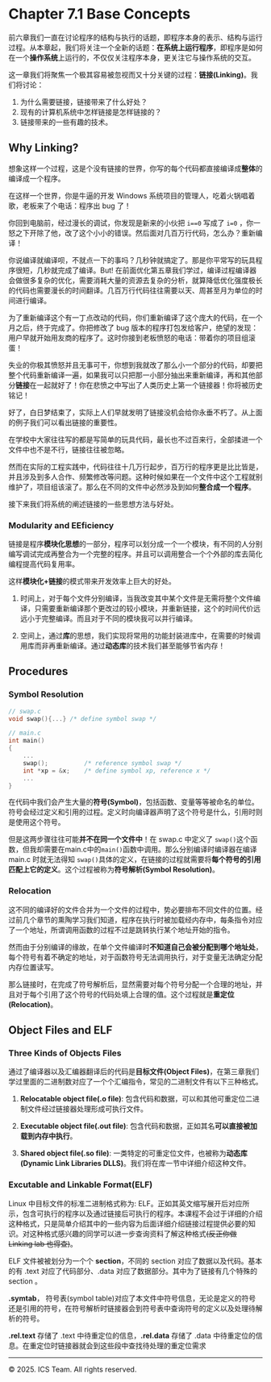 # Chapter 7.1 Base Concepts

前六章我们一直在讨论程序的结构与执行的话题，即程序本身的表示、结构与运行过程。从本章起，我们将关注一个全新的话题：**在系统上运行程序**，即程序是如何在一个**操作系统**上运行的，不仅仅关注程序本身，更关注它与操作系统的交互。

这一章我们将聚焦一个极其容易被忽视而又十分关键的过程：**链接(Linking)**。我们将讨论：

1. 为什么需要链接，链接带来了什么好处？
2. 现有的计算机系统中怎样链接是怎样链接的？
3. 链接带来的一些有趣的技术。 

## Why Linking?

想象这样一个过程，这是个没有链接的世界，你写的每个代码都直接编译成**整体**的编译成一个程序。

在这样一个世界，你是牛逼的开发 Windows 系统项目的管理人，吃着火锅唱着歌，老板来了个电话：程序出 bug 了！

你回到电脑前，经过漫长的调试，你发现是新来的小伙把 ```i==0``` 写成了 ```i=0``` ，你一怒之下开除了他，改了这个小小的错误。然后面对几百万行代码，怎么办？重新编译！

你说编译就编译呗，不就点一下的事吗？几秒钟就搞定了。那是你平常写的玩具程序很短，几秒就完成了编译。But! 在前面优化第五章我们学过，编译过程编译器会做很多复杂的优化，需要消耗大量的资源去复杂的分析，就算降低优化强度极长的代码也需要漫长的时间翻译。几百万行代码往往需要以天、周甚至月为单位的时间进行编译。

为了重新编译这个有一丁点改动的代码，你们重新编译了这个庞大的代码，在一个月之后，终于完成了。你把修改了 bug 版本的程序打包发给客户，绝望的发现：用户早就开始用友商的程序了。这时你接到老板愤怒的电话：带着你的项目组滚蛋！

失业的你极其愤怒并且无事可干，你想到我就改了那么小一个部分的代码，却要把整个代码重新编译一遍，如果我可以只把那一小部分抽出来重新编译，再和其他部分**链接**在一起就好了！你在悲愤之中写出了人类历史上第一个链接器！你将被历史铭记！

好了，白日梦结束了，实际上人们早就发明了链接没机会给你永垂不朽了。从上面的例子我们可以看出链接的重要性。

在学校中大家往往写的都是写简单的玩具代码，最长也不过百来行，全部揉进一个文件中也不是不行，链接往往被忽略。

然而在实际的工程实践中，代码往往十几万行起步，百万行的程序更是比比皆是，并且涉及到多人合作、频繁修改等问题。这种时候如果在一个文件中这个工程就别维护了，项目组该滚了。那么在不同的文件中必然涉及到如何**整合成一个程序**。

接下来我们将系统的阐述链接的一些思想方法与好处。

### Modularity and EEficiency

链接是程序**模块化思想**的一部分，程序可以划分成一个一个模块，有不同的人分别编写调试完成再整合为一个完整的程序。并且可以调用整合一个个外部的库去简化编程提高代码复用率。

这样**模块化+链接**的模式带来开发效率上巨大的好处。

1. 时间上，对于每个文件分别编译，当我改变其中某个文件是无需将整个文件编译，只需要重新编译那个更改过的较小模块，并重新链接，这个的时间代价远远小于完整编译。而且对于不同的模块我可以并行编译。

2. 空间上，通过**库**的思想，我们实现将常用的功能封装进库中，在需要的时候调用库而非再重新编译。通过**动态库**的技术我们甚至能够节省内存！

## Procedures

### Symbol Resolution

```C
// swap.c
void swap(){...} /* define symbol swap */

// main.c
int main()
{
    ...
    swap();          /* reference symbol swap */
    int *xp = &x;    /* define symbol xp, reference x */
    ...
}

```

在代码中我们会产生大量的**符号(Symbol)**，包括函数、变量等等被命名的单位。符号会经过定义和引用的过程。定义时向编译器声明了这个符号是什么，引用时则是使用这个符号。

但是这两步骤往往可能**并不在同一个文件中**！在 swap.c 中定义了 ```swap()```这个函数，但我却需要在main.c中的```main()```函数中调用。那么分别编译时编译器在编译 main.c 时就无法得知 ```swap()```具体的定义，在链接的过程就需要将**每个符号的引用匹配上它的定义**。这个过程被称为**符号解析(Symbol Resolution)**。

### Relocation

这不同的编译好的文件合并为一个文件的过程中，势必要排布不同文件的位置。经过前几个章节的熏陶学习我们知道，程序在执行时被加载经内存中，每条指令对应了一个地址，所谓调用函数的过程不过是跳转执行某个地址开始的指令。

然而由于分别编译的缘故，在单个文件编译时**不知道自己会被分配到哪个地址处**，每个符号有着不确定的地址，对于函数符号无法调用执行，对于变量无法确定分配内存位置读写。

那么链接时，在完成了符号解析后，显然需要对每个符号分配一个合理的地址，并且对于每个引用了这个符号的代码处填上合理的值。这个过程就是**重定位(Relocation)**。

## Object Files and ELF

### Three Kinds of Objects Files

通过了编译器以及汇编器翻译后的代码是**目标文件(Object Files)**，在第三章我们学过里面的二进制数对应了一个个汇编指令，常见的二进制文件有以下三种格式。

1. **Relocatable object file(.o file)**: 包含代码和数据，可以和其他可重定位二进制文件经过链接器处理形成可执行文件。

2. **Executable object file(.out file)**: 包含代码和数据，正如其名**可以直接被加载到内存中执行**。

3. **Shared object file(.so file)**: 一类特定的可重定位文件，也被称为**动态库(Dynamic Link Libraries DLLS)**。我们将在库一节中详细介绍这种文件。

### Excutable and Linkable Format(ELF)

Linux 中目标文件的标准二进制格式称为: ELF。正如其英文缩写展开后对应所示，包含可执行的程序以及通过链接后可执行的程序。本课程不会过于详细的介绍这种格式，只是简单介绍其中的一些内容为后面详细介绍链接过程提供必要的知识。对这种格式感兴趣的同学可以进一步查询资料了解这种格式~~(反正你做 Linking lab 也得查)~~。

ELF 文件被被划分为一个个 **section**，不同的 section 对应了数据以及代码。基本的有 .text 对应了代码部分、.data 对应了数据部分。其中为了链接有几个特殊的 section 。

**.symtab**， 符号表(symbol table)对应了本文件中符号信息，无论是定义的符号还是引用的符号，在符号解析时链接器会到符号表中查询符号的定义以及处理待解析的符号。 

**.rel.text** 存储了 .text 中待重定位的信息，**.rel.data** 存储了 .data 中待重定位的信息。在重定位时链接器就会到这些段中查找待处理的重定位需求

------

© 2025. ICS Team. All rights reserved.
